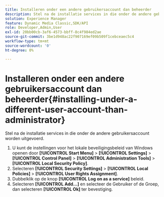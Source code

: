 ```yaml
---
title: Installeren onder een andere gebruikersaccount dan beheerder
description: Stel na de installatie services in die onder de andere gebruikersaccount worden uitgevoerd.
solution: Experience Manager
feature: Dynamic Media Classic,SDK/API
role: Developer,Admin,User
exl-id: 20bb00cb-3af6-4573-bbff-8c4f984ed2ae
source-git-commit: 3be1d948ac22f907169ef09b509f1cebceaec5c4
workflow-type: tm+mt
source-wordcount: '0'
ht-degree: 0%

---
```


# Installeren onder een andere gebruikersaccount dan beheerder{#installing-under-a-different-user-account-than-administrator}

Stel na de installatie services in die onder de andere gebruikersaccount worden uitgevoerd.

1. U kunt de instellingen voor het lokale beveiligingsbeleid van Windows openen door **[!UICONTROL Start Menu]** > **[!UICONTROL Settings]** > **[!UICONTROL Control Panel]** > **[!UICONTROL Administration Tools]** > **[!UICONTROL Local Security Policy]**.
1. Selecteren **[!UICONTROL Security Settings]** > **[!UICONTROL Local Policies]** > **[!UICONTROL User Rights Assignment]**.
1. Dubbelklik op de knop **[!UICONTROL Log on as a service]** beleid.
1. Selecteren **[!UICONTROL Add…]** en selecteer de Gebruiker of de Groep, dan selecteren **[!UICONTROL Ok]** ter bevestiging.
